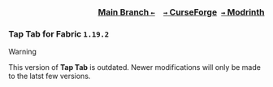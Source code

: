 ### <p align=right>[Main Branch `←`](https://github.com/KrLite/Mod.Tap-Tab)&emsp;[`→` CurseForge](https://www.curseforge.com/minecraft/mc-mods/tap-tab)&ensp;[`→` Modrinth](https://modrinth.com/mod/tap-tab)</p>

### Tap Tab for Fabric `1.19.2`

> [!WARNING]
> This version of **Tap Tab** is outdated. Newer modifications will only be made to the latst few versions.
